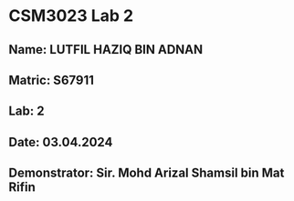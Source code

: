 # CSM3023 Lab 2

## Name: LUTFIL HAZIQ BIN ADNAN

## Matric: S67911

## Lab: 2

## Date: 03.04.2024

## Demonstrator: Sir. Mohd Arizal Shamsil bin Mat Rifin
